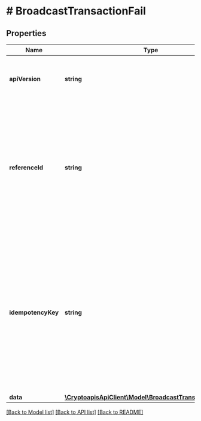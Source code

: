 # # BroadcastTransactionFail

## Properties

Name | Type | Description | Notes
------------ | ------------- | ------------- | -------------
**apiVersion** | **string** | Specifies the version of the API that incorporates this endpoint. |
**referenceId** | **string** | Represents a unique identifier that serves as reference to the specific request which prompts a callback, e.g. Blockchain Events Subscription, Blockchain Automation, etc. |
**idempotencyKey** | **string** | Specifies a unique ID generated by the system and attached to each callback. It is used by the server to recognize consecutive requests with the same data with the purpose not to perform the same operation twice. |
**data** | [**\CryptoapisApiClient\Model\BroadcastTransactionFailData**](BroadcastTransactionFailData.md) |  |

[[Back to Model list]](../../README.md#models) [[Back to API list]](../../README.md#endpoints) [[Back to README]](../../README.md)
